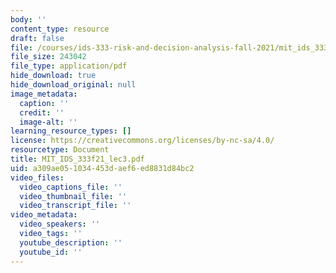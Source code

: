 ```yaml
---
body: ''
content_type: resource
draft: false
file: /courses/ids-333-risk-and-decision-analysis-fall-2021/mit_ids_333f21_lec3.pdf
file_size: 243042
file_type: application/pdf
hide_download: true
hide_download_original: null
image_metadata:
  caption: ''
  credit: ''
  image-alt: ''
learning_resource_types: []
license: https://creativecommons.org/licenses/by-nc-sa/4.0/
resourcetype: Document
title: MIT_IDS_333f21_lec3.pdf
uid: a309ae05-1034-453d-aef6-ed8831d84bc2
video_files:
  video_captions_file: ''
  video_thumbnail_file: ''
  video_transcript_file: ''
video_metadata:
  video_speakers: ''
  video_tags: ''
  youtube_description: ''
  youtube_id: ''
---
```

